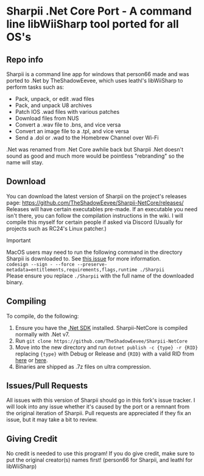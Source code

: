 # Sharpii .Net Core Port - A command line libWiiSharp tool ported for all OS's

## Repo info

Sharpii is a command line app for windows that person66 made and was ported to .Net by TheShadowEevee, which uses leathl's libWiiSharp to perform tasks such as:

- Pack, unpack, or edit .wad files
- Pack, and unpack U8 archives
- Patch IOS .wad files with various patches
- Download files from NUS
- Convert a .wav file to .bns, and vice versa
- Convert an image file to a .tpl, and vice versa
- Send a .dol or .wad to the Homebrew Channel over Wi-Fi

.Net was renamed from .Net Core awhile back but Sharpii .Net doesn't sound as good and much more would be pointless "rebranding" so the name will stay.

## Download

You can download the latest version of Sharpii on the project's releases page: <https://github.com/TheShadowEevee/Sharpii-NetCore/releases/>
Releases will have certain executables pre-made. If an executable you need isn't there, you can follow the compilation instructions in the wiki. I will compile this myself for certain people if asked via Discord (Usually for projects such as RC24's Linux patcher.)

> [!IMPORTANT]  
> MacOS users may need to run the following command in the directory Sharpii is downloaded to. See [this issue](https://github.com/TheShadowEevee/Sharpii-NetCore/issues/11) for more information.  
> `codesign --sign - --force --preserve-metadata=entitlements,requirements,flags,runtime ./Sharpii`  
> Please ensure you replace `./Sharpii` with the full name of the downloaded binary.  

## Compiling

To compile, do the following:

1. Ensure you have the [.Net SDK](https://github.com/dotnet/core) installed. Sharpii-NetCore is compiled normally with .Net v7.
2. Run `git clone https://github.com/TheShadowEevee/Sharpii-NetCore`
3. Move into the new directory and run `dotnet publish -c {type} -r {RID}` replacing `{type}` with Debug or Release and `{RID}` with a valid RID from [here](https://docs.microsoft.com/en-us/dotnet/core/rid-catalog) or [here](https://github.com/dotnet/runtime/blob/main/src/libraries/Microsoft.NETCore.Platforms/src/runtime.json).
4. Binaries are shipped as .7z files on ultra compression.

## Issues/Pull Requests

All issues with this version of Sharpii should go in this fork's issue tracker. I will look into any issue whether it's caused by the port or a remnant from the original iteration of Sharpii. Pull requests are appreciated if they fix an issue, but it may take a bit to review.

## Giving Credit

No credit is needed to use this program! If you do give credit, make sure to put the original creator(s) names first! (person66 for Sharpii, and leathl for libWiiSharp)
